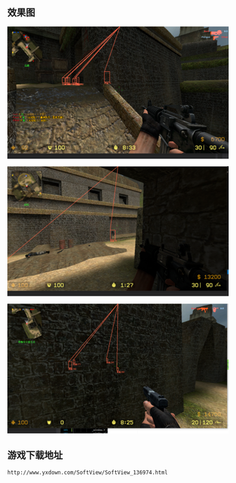 ## 效果图

![avatar](https://raw.githubusercontent.com/icxldd/FPSHacker/main/show.png)





![avatar](https://raw.githubusercontent.com/icxldd/FPSHacker/main/show2.png)



![avatar](https://raw.githubusercontent.com/icxldd/FPSHacker/main/show3.png)







## 游戏下载地址

```
http://www.yxdown.com/SoftView/SoftView_136974.html
```

